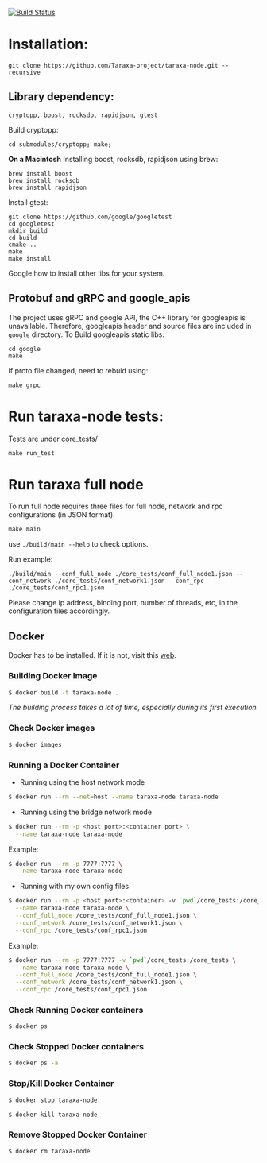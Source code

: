 [![Build Status](https://api.travis-ci.com/Taraxa-project/taraxa-node.svg?token=uj8tJYwJxx7PyPVNRSWp&branch=master)]([https://travis-ci.org/Taraxa-project/taraxa-node](https://travis-ci.com/Taraxa-project/taraxa-node))

# Installation:
```
git clone https://github.com/Taraxa-project/taraxa-node.git --recursive
```

## Library dependency:

```
cryptopp, boost, rocksdb, rapidjson, gtest
```

Build cryptopp:
```
cd submodules/cryptopp; make;
```
**On a Macintosh** Installing boost, rocksdb, rapidjson using brew:
```
brew install boost
brew install rocksdb
brew install rapidjson
```

Install gtest:
```
git clone https://github.com/google/googletest
cd googletest
mkdir build
cd build
cmake ..
make
make install
```

Google how to install other libs for your system.

## Protobuf and gRPC and google_apis
The project uses gRPC and google API, the C++ library for googleapis is unavailable. 
Therefore, googleapis header and source files are included in `google` directory.
To Build googleapis static libs:
```
cd google
make
```
If proto file changed, need to rebuid using: 

`make grpc`

# Run taraxa-node tests:
Tests are under core_tests/
```
make run_test
```
# Run taraxa full node
To run full node requires three files for full node, network and rpc configurations (in JSON format). 

```
make main
```
use `./build/main --help` to check options.

Run example:
```
./build/main --conf_full_node ./core_tests/conf_full_node1.json --conf_network ./core_tests/conf_network1.json --conf_rpc ./core_tests/conf_rpc1.json
```
Please change ip address, binding port, number of threads, etc, in the configuration files accordingly.

## Docker

Docker has to be installed. If it is not, visit this [web](https://docs.docker.com/install/).

### Building Docker Image

```bash
$ docker build -t taraxa-node .
```

*The building process takes a lot of time, especially during its first execution.*

### Check Docker images

```bash
$ docker images
```

### Running a Docker Container

* Running using the host network mode

```bash
$ docker run --rm --net=host --name taraxa-node taraxa-node
```

* Running using the bridge network mode

```bash
$ docker run --rm -p <host port>:<container port> \
  --name taraxa-node taraxa-node
```

Example:

```bash
$ docker run --rm -p 7777:7777 \
  --name taraxa-node taraxa-node
```

* Running with my own config files

```bash
$ docker run --rm -p <host port>:<container> -v `pwd`/core_tests:/core_tests \
  --name taraxa-node taraxa-node \
  --conf_full_node /core_tests/conf_full_node1.json \
  --conf_network /core_tests/conf_network1.json \
  --conf_rpc /core_tests/conf_rpc1.json
```

Example:

```bash
$ docker run --rm -p 7777:7777 -v `pwd`/core_tests:/core_tests \
  --name taraxa-node taraxa-node \
  --conf_full_node /core_tests/conf_full_node1.json \
  --conf_network /core_tests/conf_network1.json \
  --conf_rpc /core_tests/conf_rpc1.json
```

### Check Running Docker containers

```bash
$ docker ps
```

### Check Stopped Docker containers

```bash
$ docker ps -a
```

### Stop/Kill Docker Container

```bash 
$ docker stop taraxa-node
```

```bash 
$ docker kill taraxa-node
```

### Remove Stopped Docker Container

```bash 
$ docker rm taraxa-node
```
